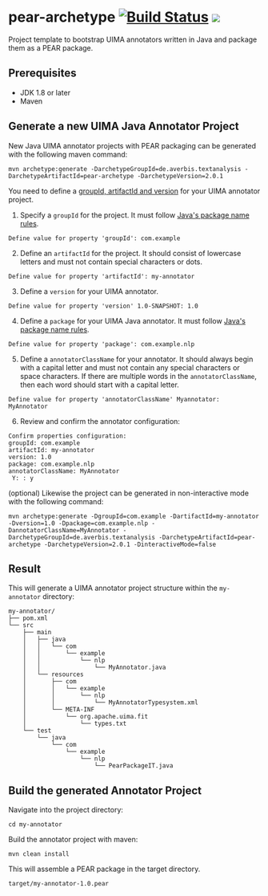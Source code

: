 # pear-archetype [![Build Status](https://travis-ci.com/averbis/pear-archetype.svg?branch=master)](https://travis-ci.com/averbis/pear-archetype) ![](https://img.shields.io/maven-central/v/de.averbis.textanalysis/pear-archetype.svg?style=flat)


Project template to bootstrap UIMA annotators written in Java and package them as a PEAR package. 

## Prerequisites

- JDK 1.8 or later
- Maven

## Generate a new UIMA Java Annotator Project
New Java UIMA annotator projects with PEAR packaging can be generated with the following maven command:

```
mvn archetype:generate -DarchetypeGroupId=de.averbis.textanalysis -DarchetypeArtifactId=pear-archetype -DarchetypeVersion=2.0.1
```
You need to define a [groupId, artifactId and version](https://maven.apache.org/guides/mini/guide-naming-conventions.html) for your UIMA annotator project. 

1. Specify a `groupId` for the project. It must follow [Java's package name rules](https://docs.oracle.com/javase/tutorial/java/package/namingpkgs.html).
```
Define value for property 'groupId': com.example
```

2. Define an `artifactId` for the project. It should consist of lowercase letters and must not contain special characters or dots.
```
Define value for property 'artifactId': my-annotator
```

3. Define a `version` for your UIMA annotator. 
```
Define value for property 'version' 1.0-SNAPSHOT: 1.0
```

4. Define a `package` for your UIMA Java annotator. It must follow [Java's package name rules](https://docs.oracle.com/javase/tutorial/java/package/namingpkgs.html).
```
Define value for property 'package': com.example.nlp
```

5. Define a `annotatorClassName` for your annotator. It should always begin with a capital letter and must not contain any special characters or space characters. If there are multiple words in the `annotatorClassName`, then each word should start with a capital letter. 
```
Define value for property 'annotatorClassName' Myannotator: MyAnnotator
```

6. Review and confirm the annotator configuration:

```
Confirm properties configuration:
groupId: com.example
artifactId: my-annotator
version: 1.0
package: com.example.nlp
annotatorClassName: MyAnnotator
 Y: : y
```

(optional) Likewise the project can be generated in non-interactive mode with the following command:

```
mvn archetype:generate -DgroupId=com.example -DartifactId=my-annotator -Dversion=1.0 -Dpackage=com.example.nlp -DannotatorClassName=MyAnnotator -DarchetypeGroupId=de.averbis.textanalysis -DarchetypeArtifactId=pear-archetype -DarchetypeVersion=2.0.1 -DinteractiveMode=false
```


## Result

This will generate a UIMA annotator project structure within the `my-annotator` directory:

```
my-annotator/
├── pom.xml
└── src
    ├── main
    │   ├── java
    │   │   └── com
    │   │       └── example
    │   │           └── nlp
    │   │               └── MyAnnotator.java
    │   └── resources
    │       ├── com
    │       │   └── example
    │       │       └── nlp
    │       │           └── MyAnnotatorTypesystem.xml
    │       └── META-INF
    │           └── org.apache.uima.fit
    │               └── types.txt
    └── test
        └── java
            └── com
                └── example
                    └── nlp
                        └── PearPackageIT.java

```


## Build the generated Annotator Project

Navigate into the project directory:
```
cd my-annotator
```
Build the annotator project with maven:
```
mvn clean install
```
This will assemble a PEAR package in the target directory.

```
target/my-annotator-1.0.pear
```
